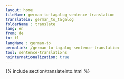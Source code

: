 ```yaml
---
layout: home
fileName: german-to-tagalog-sentence-translation
translatein: german_to_tagalog
folderName : translate
lang: en
from: de
to: tl
langName : german-to
permalink: /german-to-tagalog-sentence-translation
tool: sentence-translations
nointernationalization: true
---
```

{% include section/translateinto.html %}
